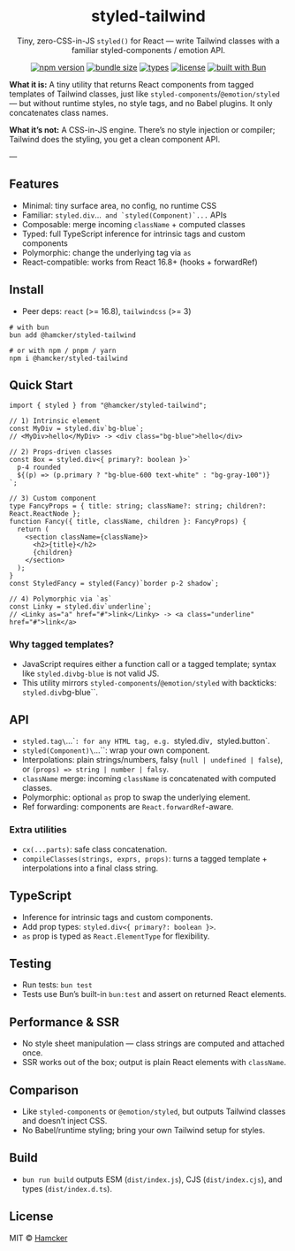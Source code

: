 <div align="center">

# styled-tailwind

Tiny, zero-CSS-in-JS `styled()` for React — write Tailwind classes with a familiar styled-components / emotion API.

[![npm version](https://img.shields.io/npm/v/%40hamcker%2Fstyled-tailwind?color=%23008cff&label=%40hamcker%2Fstyled-tailwind)](https://www.npmjs.com/package/@hamcker/styled-tailwind)
[![bundle size](https://img.shields.io/bundlephobia/minzip/%40hamcker%2Fstyled-tailwind)](https://bundlephobia.com/package/@hamcker/styled-tailwind)
[![types](https://img.shields.io/badge/types-TypeScript-3178c6)](#typescript)
[![license](https://img.shields.io/badge/license-MIT-black)](#license)
[![built with Bun](https://img.shields.io/badge/built%20with-Bun-000?logo=bun)](https://bun.sh)

</div>

**What it is:** A tiny utility that returns React components from tagged templates of Tailwind classes, just like `styled-components`/`@emotion/styled` — but without runtime styles, no style tags, and no Babel plugins. It only concatenates class names.

**What it’s not:** A CSS-in-JS engine. There’s no style injection or compiler; Tailwind does the styling, you get a clean component API.

—

## Features

- Minimal: tiny surface area, no config, no runtime CSS
- Familiar: `styled.div`...`` and `styled(Component)`...`` APIs
- Composable: merge incoming `className` + computed classes
- Typed: full TypeScript inference for intrinsic tags and custom components
- Polymorphic: change the underlying tag via `as`
- React-compatible: works from React 16.8+ (hooks + forwardRef)

## Install

- Peer deps: `react` (>= 16.8), `tailwindcss` (>= 3)

```
# with bun
bun add @hamcker/styled-tailwind

# or with npm / pnpm / yarn
npm i @hamcker/styled-tailwind
```

## Quick Start

```tsx
import { styled } from "@hamcker/styled-tailwind";

// 1) Intrinsic element
const MyDiv = styled.div`bg-blue`;
// <MyDiv>hello</MyDiv> -> <div class="bg-blue">hello</div>

// 2) Props-driven classes
const Box = styled.div<{ primary?: boolean }>`
  p-4 rounded
  ${(p) => (p.primary ? "bg-blue-600 text-white" : "bg-gray-100")}
`;

// 3) Custom component
type FancyProps = { title: string; className?: string; children?: React.ReactNode };
function Fancy({ title, className, children }: FancyProps) {
  return (
    <section className={className}>
      <h2>{title}</h2>
      {children}
    </section>
  );
}
const StyledFancy = styled(Fancy)`border p-2 shadow`;

// 4) Polymorphic via `as`
const Linky = styled.div`underline`;
// <Linky as="a" href="#">link</Linky> -> <a class="underline" href="#">link</a>
```

### Why tagged templates?

- JavaScript requires either a function call or a tagged template; syntax like `styled.divbg-blue` is not valid JS.
- This utility mirrors `styled-components`/`@emotion/styled` with backticks: `styled.div`bg-blue``.

## API

- `styled.tag\`...\``: for any HTML tag, e.g. `styled.div`, `styled.button`.
- `styled(Component)\`...\``: wrap your own component.
- Interpolations: plain strings/numbers, falsy (`null | undefined | false`), or `(props) => string | number | falsy`.
- `className` merge: incoming `className` is concatenated with computed classes.
- Polymorphic: optional `as` prop to swap the underlying element.
- Ref forwarding: components are `React.forwardRef`-aware.

### Extra utilities

- `cx(...parts)`: safe class concatenation.
- `compileClasses(strings, exprs, props)`: turns a tagged template + interpolations into a final class string.

## TypeScript

- Inference for intrinsic tags and custom components.
- Add prop types: `styled.div<{ primary?: boolean }>`.
- `as` prop is typed as `React.ElementType` for flexibility.

## Testing

- Run tests: `bun test`
- Tests use Bun’s built-in `bun:test` and assert on returned React elements.

## Performance & SSR

- No style sheet manipulation — class strings are computed and attached once.
- SSR works out of the box; output is plain React elements with `className`.

## Comparison

- Like `styled-components` or `@emotion/styled`, but outputs Tailwind classes and doesn’t inject CSS.
- No Babel/runtime styling; bring your own Tailwind setup for styles.

## Build

- `bun run build` outputs ESM (`dist/index.js`), CJS (`dist/index.cjs`), and types (`dist/index.d.ts`).

## License

MIT © [Hamcker](https://github.com/Hamcker)
